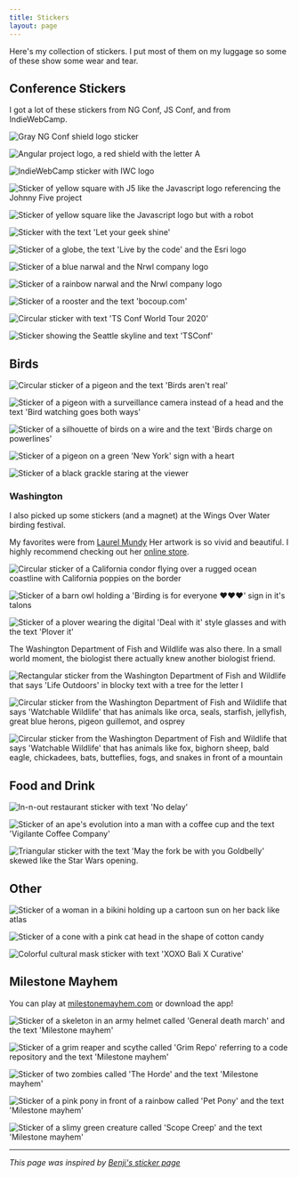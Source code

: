 ```yaml
---
title: Stickers
layout: page
---
```


<style type="text/css">
	article.container {
		max-width: 32rem;
	}
</style>

Here's my collection of stickers.
I put most of them on my luggage so some of these show some wear and tear.

## Conference Stickers

I got a lot of these stickers from NG Conf, JS Conf, and from IndieWebCamp.

![Gray NG Conf shield logo sticker](/assets/img/sticker-ng-conf-gray.webp "[NG Conf](https://ng-conf.org/)")

![Angular project logo, a red shield with the letter A](/assets/img/sticker-angular2.webp "[Angular](https://angular.dev/)")

![IndieWebCamp sticker with IWC logo](/assets/img/sticker-iwc.webp "[IndieWebCamp](https://indieweb.org/)")

![Sticker of yellow square with J5 like the Javascript logo referencing the Johnny Five project](/assets/img/sticker-j5.webp "[Johnny Five](https://johnny-five.io/)")

![Sticker of yellow square like the Javascript logo but with a robot](/assets/img/sticker-js-robot.webp)

![Sticker with the text 'Let your geek shine'](/assets/img/sticker-let-your-geek-shine.webp)

![Sticker of a globe, the text 'Live by the code' and the Esri logo](/assets/img/sticker-live-by-the-code.webp "[Esri](https://www.esri.com/)")

![Sticker of a blue narwal and the Nrwl company logo](/assets/img/sticker-nrwl-blue.webp "[Nrwl](https://nx.dev/)")

![Sticker of a rainbow narwal and the Nrwl company logo](/assets/img/sticker-nrwl-rainbow.webp)

![Sticker of a rooster and the text 'bocoup.com'](/assets/img/sticker-rooster.webp "[Bocoup](https://www.bocoup.com/)")

![Circular sticker with text 'TS Conf World Tour 2020'](/assets/img/sticker-tsconf-circle.webp "[TS Conf 2020](https://archive.tsconf.io/2020/)")

![Sticker showing the Seattle skyline and text 'TSConf'](/assets/img/sticker-tsconf-seattle.webp "[TS Conf 2021](https://archive.tsconf.io/2021/)")

## Birds

![Circular sticker of a pigeon and the text 'Birds aren\'t real'](/assets/img/sticker-birds-arent-real.webp "[Birds aren't real](https://birdsarentreal.com/)")

![Sticker of a pigeon with a surveillance camera instead of a head and the text 'Bird watching goes both ways'](/assets/img/sticker-bird-watching-camera.webp)

![Sticker of a silhouette of birds on a wire and the text 'Birds charge on powerlines'](/assets/img/sticker-birds-charge.webp)

![Sticker of a pigeon on a green 'New York' sign with a heart](/assets/img/sticker-ny-pigeon.webp)

![Sticker of a black grackle staring at the viewer](/assets/img/sticker-weaver-grackle.webp "By [Carly Weaver](https://www.carlyweaver.com/) in Austin, TX")

### Washington

I also picked up some stickers (and a magnet) at the Wings Over Water birding festival.

My favorites were from [Laurel Mundy](https://www.laurelmundy.com/)
Her artwork is so vivid and beautiful.
I highly recommend checking out her [online store](https://www.etsy.com/shop/TinyHouseBigWoods).

![Circular sticker of a California condor flying over a rugged ocean coastline with California poppies on the border](/assets/img/sticker-mundy-ca-condor.webp "[store link](https://www.etsy.com/listing/1678309749/california-condor-3-medium-vinyl-sticker)")

![Sticker of a barn owl holding a 'Birding is for everyone ❤️❤️❤️' sign in it's talons](/assets/img/sticker-mundy-owl.webp  "[store link](https://www.etsy.com/listing/862140381/birding-is-for-everyone-barn-owl-3)")

![Sticker of a plover wearing the digital 'Deal with it' style glasses and with the text 'Plover it'](/assets/img/sticker-mundy-plover.webp  "[store link](https://www.etsy.com/listing/1425157334/plover-it-3-medium-vinyl-bird-sticker)")

The Washington Department of Fish and Wildlife was also there.
In a small world moment, the biologist there actually knew another biologist friend.

![Rectangular sticker from the Washington Department of Fish and Wildlife that says 'Life Outdoors' in blocky text with a tree for the letter I](/assets/img/sticker-wdfw-life-outdoors.webp  "[WDFW Life Outdoors Report](http://wdfw.wa.gov/life-outdoors)")

![Circular sticker from the Washington Department of Fish and Wildlife that says 'Watchable Wildlife' that has animals like orca, seals, starfish, jellyfish, great blue herons, pigeon guillemot, and osprey](/assets/img/sticker-wdfw-orca.webp  "[Learn about wildlife viewing](http://wdfw.wa.gov/species-habitats/wildlife-viewing)")

![Circular sticker from the Washington Department of Fish and Wildlife that says 'Watchable Wildlife' that has animals like fox, bighorn sheep, bald eagle, chickadees, bats, butteflies, fogs, and snakes in front of a mountain](/assets/img/sticker-wdfw-fox.webp  "[Learn about wildlife viewing](http://wdfw.wa.gov/species-habitats/wildlife-viewing)")

## Food and Drink

![In-n-out restaurant sticker with text 'No delay'](/assets/img/sticker-in-n-out.webp)

![Sticker of an ape's evolution into a man with a coffee cup and the text 'Vigilante Coffee Company'](/assets/img/sticker-vigilante.webp "[Vigilante Coffee](https://www.vigilantecoffee.com/)")

![Triangular sticker with the text 'May the fork be with you Goldbelly' skewed like the Star Wars opening.](/assets/img/sticker-may-the-fork.webp "[Goldbelly](https://www.goldbelly.com/)")

## Other

![Sticker of a woman in a bikini holding up a cartoon sun on her back like atlas](/assets/img/sticker-atlas-sun.webp "Found this at [Burn all books](https://www.babandfriends.com/) in San Diego")

![Sticker of a cone with a pink cat head in the shape of cotton candy](/assets/img/sticker-cotton-cat.webp "Got this in a shipment from [Zoom Hit Skins](https://zoomhitskins.com/)")

![Colorful cultural mask sticker with text 'XOXO Bali X Curative'](/assets/img/sticker-xoxo-bali.webp)

## Milestone Mayhem

You can play at [milestonemayhem.com](https://milestonemayhem.com/) or download the app!

![Sticker of a skeleton in an army helmet called 'General death march' and the text 'Milestone mayhem'](/assets/img/sticker-mm-death-march.webp)

![Sticker of a grim reaper and scythe called 'Grim Repo' referring to a code repository and the text 'Milestone mayhem'](/assets/img/sticker-mm-grim-repo.webp)

![Sticker of two zombies called 'The Horde' and the text 'Milestone mayhem'](/assets/img/sticker-mm-horde.webp)

![Sticker of a pink pony in front of a rainbow called 'Pet Pony' and the text 'Milestone mayhem'](/assets/img/sticker-mm-pet-pony.webp)

![Sticker of a slimy green creature called 'Scope Creep' and the text 'Milestone mayhem'](/assets/img/sticker-mm-scope-creep.webp)

---

_This page was inspired by [Benji's sticker page](https://www.benji.dog/stickers/)_
